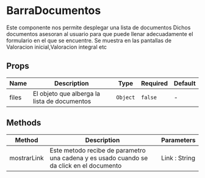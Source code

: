# BarraDocumentos

Este componente nos permite desplegar una lista de documentos Dichos documentos asesoran al usuario para que puede llenar adecuadamente el formulario en el que se encuentre. Se muestra en las pantallas de Valoracion inicial,Valoracion integral etc

## Props

<!-- @vuese:BarraDocumentos:props:start -->
|Name|Description|Type|Required|Default|
|---|---|---|---|---|
|files|El objeto que alberga la lista de documentos|`Object`|`false`|-|

<!-- @vuese:BarraDocumentos:props:end -->


## Methods

<!-- @vuese:BarraDocumentos:methods:start -->
|Method|Description|Parameters|
|---|---|---|
|mostrarLink|Este metodo recibe de parametro una cadena y es usado cuando se da click en el documento|Link : String|

<!-- @vuese:BarraDocumentos:methods:end -->


